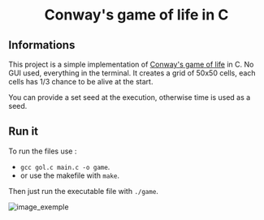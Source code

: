 <h1 align="center">Conway's game of life in C</h1>

## Informations
This project is a simple implementation of [Conway's game of life](https://en.wikipedia.org/wiki/Conway%27s_Game_of_Life) in C.
No GUI used, everything in the terminal. It creates a grid of 50x50 cells, each cells has 1/3 chance to be alive at the start.

You can provide a set seed at the execution, otherwise time is used as a seed.

## Run it
To run the files use :
- `gcc gol.c main.c -o game`.
- or use the makefile with `make`.

Then just run the executable file with `./game`.

![image_exemple](https://media.discordapp.net/attachments/798648528351789066/1089540042873118780/image.png?width=628&height=660)